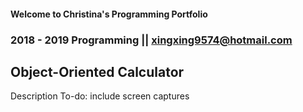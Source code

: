 #### Welcome to Christina's Programming Portfolio
### 2018 - 2019 Programming || xingxing9574@hotmail.com

## Object-Oriented Calculator
Description
To-do: include screen captures

